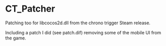 # CT_Patcher

Patching too for libcocos2d.dll from the chrono trigger Steam release.

Including a patch I did (see patch.dif) removing some of the mobile UI from the game.